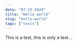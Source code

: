 ```yaml
---
date: "07-23-2024"
title: "Hello world"
slug: "hello-world"
tags: ["tests"]
---
```


This is a test, this is only a test...
